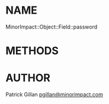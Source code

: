 # NAME

MinorImpact::Object::Field::password

# METHODS

# AUTHOR

Patrick Gillan <pgillan@minorimpact.com>

